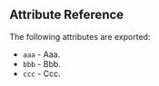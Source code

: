## Attribute Reference

The following attributes are exported:

* `aaa` - Aaa.
* `bbb` - Bbb.
* `ccc` - Ccc.
